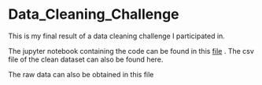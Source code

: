 # Data_Cleaning_Challenge

This is my final result of a data cleaning challenge I participated in.

The jupyter notebook containing the code can be found in this [file](https://github.com/PaulaBesst/Data_Cleaning_Challenge/commit/84313c01d4c4f031e407ae0a3d677e001a5cd371#diff-6f3320cd79d21fdc61e35603e89364dec1c9a7ef91dfda8c780e2b147f10e407)         . The csv file of the clean dataset can also be found here.

The raw data can also be obtained in this file
